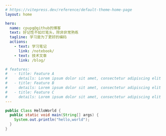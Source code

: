 ```yaml
---
# https://vitepress.dev/reference/default-theme-home-page
layout: home

hero:
  name: cpupg@github的博客
  text: 好记性不如烂笔头，除非非常熟练
  tagline: 学习是为了更好的编码
  actions:
    - text: 学习笔记
      link: /notebook/
    - text: 技术文章
      link: /blog/

# features:
#   - title: Feature A
#     details: Lorem ipsum dolor sit amet, consectetur adipiscing elit
#   - title: Feature B
#     details: Lorem ipsum dolor sit amet, consectetur adipiscing elit
#   - title: Feature C
#     details: Lorem ipsum dolor sit amet, consectetur adipiscing elit
---
```


```java
public Class HelloWorld {
  public static void main(String[] args) {
    System.out.println("hello,world");
  }
}
```

<!--
```typescript
interface Message {
  desc: string;
  text: string;
}

const msg: Message = {
  desc: '信息内容',
  text: 'hello,world'
}

console.log(msg.text);
```
-->

<!--
```c
#include<stdio.h>

int main() {
  printf("hello,world");
  return 0;
}
```
 -->